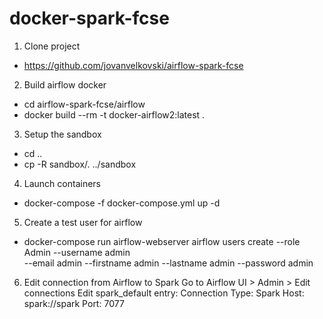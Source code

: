 # docker-spark-fcse

1. Clone project
- https://github.com/jovanvelkovski/airflow-spark-fcse

2. Build airflow docker
- cd airflow-spark-fcse/airflow
- docker build --rm -t docker-airflow2:latest .

3. Setup the sandbox
- cd ..
- cp -R sandbox/. ../sandbox

4. Launch containers
- docker-compose -f docker-compose.yml up -d

5. Create a test user for airflow
- docker-compose run airflow-webserver airflow users create --role Admin --username admin \
  --email admin --firstname admin --lastname admin --password admin

6. Edit connection from Airflow to Spark
Go to Airflow UI > Admin > Edit connections
Edit spark_default entry:
    Connection Type: Spark
    Host: spark://spark
    Port: 7077